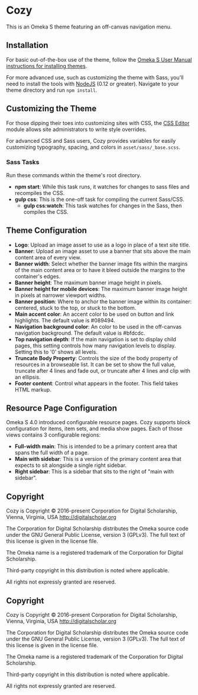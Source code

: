 # Cozy

This is an Omeka S theme featuring an off-canvas navigation menu.

## Installation

For basic out-of-the-box use of the theme, follow the [Omeka S User Manual instructions for installing themes](https://omeka.org/s/docs/user-manual/sites/site_theme/#installing-themes). 

For more advanced use, such as customizing the theme with Sass, you'll need to install the tools with [NodeJS](https://nodejs.org/en/) (0.12 or greater). Navigate to your theme directory and run `npm install`.

## Customizing the Theme

For those dipping their toes into customizing sites with CSS, the [CSS Editor](https://omeka.org/s/modules/CSSEditor/) module allows site administrators to write style overrides.

For advanced CSS and Sass users, Cozy provides variables for easily customizing typography, spacing, and colors in `asset/sass/_base.scss`.

### Sass Tasks

Run these commands within the theme's root directory.

* **npm start**: While this task runs, it watches for changes to sass files and recompiles the CSS.
* **gulp css**: This is the one-off task for compiling the current Sass/CSS.
  * **gulp css:watch**: This task watches for changes in the Sass, then compiles the CSS.

## Theme Configuration

* **Logo**: Upload an image asset to use as a logo in place of a text site title.
* **Banner**: Upload an image asset to use a banner that sits above the main content area of every view.
* **Banner width**: Select whether the banner image fits within the margins of the main content area or to have it bleed outside the margins to the container's edges.
* **Banner height**: The maximum banner image height in pixels.
* **Banner height for mobile devices**: The maximum banner image height in pixels at narrower viewport widths.
* **Banner position**: Where to anchor the banner image within its container: centered, stuck to the top, or stuck to the bottom.
* **Main accent color**: An accent color to be used on button and link highlights. The default value is #089494.
* **Navigation background color**: An color to be used in the off-canvas navigation background. The default value is #bfdcdc.
* **Top navigation depth**: If the main navigation is set to display child pages, this setting controls how many navigation levels to display. Setting this to '0' shows all levels.
* **Truncate Body Property**: Controls the size of the body property of resources in a browseable list. It can be set to show the full value, truncate after 4 lines and fade out, or truncate after 4 lines and clip with an ellipsis.
* **Footer content**: Control what appears in the footer. This field takes HTML markup.

## Resource Page Configuration

Omeka S 4.0 introduced configurable resource pages. Cozy supports block configuration for items, item sets, and media show pages. Each of those views contains 3 configurable regions:

* **Full-width main**: This is intended to be a primary content area that spans the full width of a page.
* **Main with sidebar**: This is a version of the primary content area that expects to sit alongside a single right sidebar.
* **Right sidebar**: This is a sidebar that sits to the right of "main with sidebar".


## Copyright
Cozy is Copyright © 2016-present Corporation for Digital Scholarship, Vienna, Virginia, USA http://digitalscholar.org

The Corporation for Digital Scholarship distributes the Omeka source code
under the GNU General Public License, version 3 (GPLv3). The full text
of this license is given in the license file.

The Omeka name is a registered trademark of the Corporation for Digital Scholarship.

Third-party copyright in this distribution is noted where applicable.

All rights not expressly granted are reserved.

## Copyright
Cozy is Copyright © 2016-present Corporation for Digital Scholarship, Vienna, Virginia, USA http://digitalscholar.org

The Corporation for Digital Scholarship distributes the Omeka source code
under the GNU General Public License, version 3 (GPLv3). The full text
of this license is given in the license file.

The Omeka name is a registered trademark of the Corporation for Digital Scholarship.

Third-party copyright in this distribution is noted where applicable.

All rights not expressly granted are reserved.
